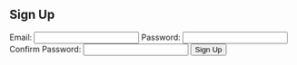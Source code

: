 <!DOCTYPE html>
<html>
<head>
	<title>Zoutons Signup</title>
	<link rel="stylesheet" type="text/css" href="style.css">
</head>
<body>
	<form id="signup-form">
		<h2>Sign Up</h2>
		<label for="email">Email:</label>
		<input type="email" id="email" name="email" required>
		<label for="password">Password:</label>
		<input type="password" id="password" name="password" required>
		<label for="confirm-password">Confirm Password:</label>
		<input type="password" id="confirm-password" name="confirm-password" required>
		<button type="submit">Sign Up</button>
	</form>
	<script src="script.js"></script>
</body>
</html>
